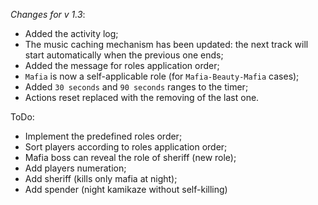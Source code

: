 _Changes for v 1.3_:
- Added the activity log;
- The music caching mechanism has been updated: the next track will start automatically when the previous one ends;
- Added the message for roles application order;
- `Mafia` is now a self-applicable role (for `Mafia-Beauty-Mafia` cases);
- Added `30 seconds` and `90 seconds` ranges to the timer;
- Actions reset replaced with the removing of the last one.

ToDo:
- Implement the predefined roles order;
- Sort players according to roles application order;
- Mafia boss can reveal the role of sheriff (new role);
- Add players numeration;
- Add sheriff (kills only mafia at night);
- Add spender (night kamikaze without self-killing)
